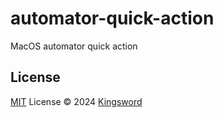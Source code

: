 # automator-quick-action

MacOS automator quick action

## License

[MIT](./LICENSE.md) License © 2024 [Kingsword](https://github.com/kingsword09)
